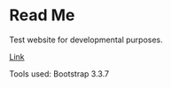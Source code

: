 # Read Me
Test website for developmental purposes.


[Link](http://thedandman.github.io/) 

Tools used:
  Bootstrap 3.3.7
  

